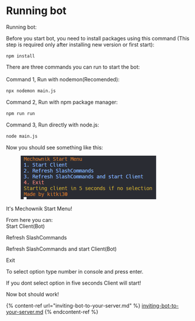# Running bot

Running bot:

Before you start bot, you need to install packages using this command (This step is required only after installing new version or first start):

```
npm install
```



There are three commands you can run to start the bot:\
\
Command 1, Run with nodemon(Recomended):

```bash
npx nodemon main.js
```

Command 2, Run with npm package manager:

```bash
npm run run
```

Command 3, Run directly with node.js:

```bash
node main.js
```

Now you should see something like this:

<figure><img src="../.gitbook/assets/image.png" alt=""><figcaption></figcaption></figure>

It's Mechownik Start Menu!

From here you can:\
Start Client(Bot)

Refresh SlashCommands

Refresh SlashCommands and start Client(Bot)

Exit

To select option type number in console and press enter.

If you dont select option in five seconds Client will start!

Now bot should work!

{% content-ref url="inviting-bot-to-your-server.md" %}
[inviting-bot-to-your-server.md](inviting-bot-to-your-server.md)
{% endcontent-ref %}
